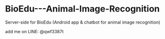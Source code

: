 # BioEdu---Animal-Image-Recognition
Server-side for BioEdu (Android app &amp; chatbot for animal image recognition)

add me on LINE: @qwf3387t
